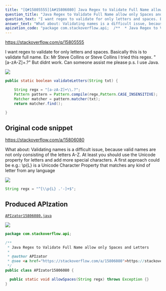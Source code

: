 ```yaml
---
title: "[Q#15805555][A#15806080] Java Regex to Validate Full Name allow only Spaces and Letters"
question_title: "Java Regex to Validate Full Name allow only Spaces and Letters"
question_text: "I want regex to validate for only letters and spaces. Basically this is to validate full name.  Ex: Mr Steve Collins or Steve Collins  I tried this regex.  \"[a-zA-Z]+\\.?\" But didnt work. Can someone assist me please  p.s. I use Java."
answer_text: "What about: Validating names is a difficult issue, because valid names are not only consisting of the letters A-Z. At least you should use the Unicode property for letters and add more special characters. A first approach could be e.g.: \\\\p{L} is a Unicode Character Property that matches any kind of letter from any language"
apization_code: "package com.stackoverflow.api;  /**  * Java Regex to Validate Full Name allow only Spaces and Letters  *  * @author APIzator  * @see <a href=\"https://stackoverflow.com/a/15806080\">https://stackoverflow.com/a/15806080</a>  */ public class APIzator15806080 {    public static void allowSpaces(String regx) throws Exception {} }"
---
```


https://stackoverflow.com/q/15805555

I want regex to validate for only letters and spaces. Basically this is to validate full name.  Ex: Mr Steve Collins or Steve Collins  I tried this regex.  &quot;[a-zA-Z]+\.?&quot; But didnt work. Can someone assist me please 
p.s. I use Java.


<div class="code-logo"><img src="/stackoverflow.png" /></div>

```java
public static boolean validateLetters(String txt) {

    String regx = "[a-zA-Z]+\\.?";
    Pattern pattern = Pattern.compile(regx,Pattern.CASE_INSENSITIVE);
    Matcher matcher = pattern.matcher(txt);
    return matcher.find();

}
```


## Original code snippet

https://stackoverflow.com/a/15806080

What about:
Validating names is a difficult issue, because valid names are not only consisting of the letters A-Z.
At least you should use the Unicode property for letters and add more special characters. A first approach could be e.g.:
\\p{L} is a Unicode Character Property that matches any kind of letter from any language

<div class="code-logo"><img src="/stackoverflow.png" /></div>

```java
String regx = "^[\\p{L} .'-]+$";
```

## Produced APIzation

[`APIzator15806080.java`](https://github.com/blind-papers/apization-temp-data/raw/main/search/APIzator15806080.java)

<div class="code-logo"><img src="/apizator.png" /></div>

```java
package com.stackoverflow.api;

/**
 * Java Regex to Validate Full Name allow only Spaces and Letters
 *
 * @author APIzator
 * @see <a href="https://stackoverflow.com/a/15806080">https://stackoverflow.com/a/15806080</a>
 */
public class APIzator15806080 {

  public static void allowSpaces(String regx) throws Exception {}
}

```